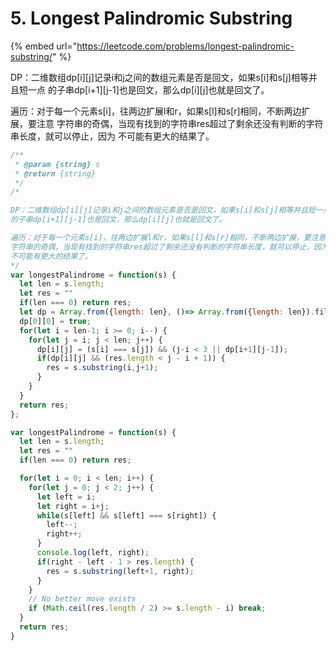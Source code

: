 # 5. Longest Palindromic Substring

{% embed url="https://leetcode.com/problems/longest-palindromic-substring/" %}

DP：二维数组dp\[i\]\[j\]记录i和j之间的数组元素是否是回文，如果s\[i\]和s\[j\]相等并且短一点 的子串dp\[i+1\]\[j-1\]也是回文，那么dp\[i\]\[j\]也就是回文了。

遍历：对于每一个元素s\[i\]，往两边扩展l和r，如果s\[l\]和s\[r\]相同，不断两边扩展，要注意 字符串的奇偶，当现有找到的字符串res超过了剩余还没有判断的字符串长度，就可以停止，因为 不可能有更大的结果了。

```javascript
/**
 * @param {string} s
 * @return {string}
 */
/*

DP：二维数组dp[i][j]记录i和j之间的数组元素是否是回文，如果s[i]和s[j]相等并且短一点
的子串dp[i+1][j-1]也是回文，那么dp[i][j]也就是回文了。

遍历：对于每一个元素s[i]，往两边扩展l和r，如果s[l]和s[r]相同，不断两边扩展，要注意
字符串的奇偶，当现有找到的字符串res超过了剩余还没有判断的字符串长度，就可以停止，因为
不可能有更大的结果了。
*/
var longestPalindrome = function(s) {
  let len = s.length;
  let res = ""
  if(len === 0) return res;
  let dp = Array.from({length: len}, ()=> Array.from({length: len}).fill(false));
  dp[0][0] = true;
  for(let i = len-1; i >= 0; i--) {
    for(let j = i; j < len; j++) {
      dp[i][j] = (s[i] === s[j]) && (j-i < 3 || dp[i+1][j-1]);
      if(dp[i][j] && (res.length < j - i + 1)) {
        res = s.substring(i,j+1);
      }
    }
  }
  return res;
};

var longestPalindrome = function(s) {
  let len = s.length;
  let res = ""
  if(len === 0) return res;

  for(let i = 0; i < len; i++) {
    for(let j = 0; j < 2; j++) {
      let left = i;
      let right = i+j;
      while(s[left] && s[left] === s[right]) {
        left--;
        right++;
      }
      console.log(left, right);
      if(right - left - 1 > res.length) {
        res = s.substring(left+1, right);
      }
    }
    // No better move exists
    if (Math.ceil(res.length / 2) >= s.length - i) break;
  }
  return res;
}
```

